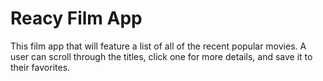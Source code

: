 # Reacy Film App

This film app that will feature a list of all of the recent popular movies. A user can scroll through the titles, click one for more details, and save it to their favorites.